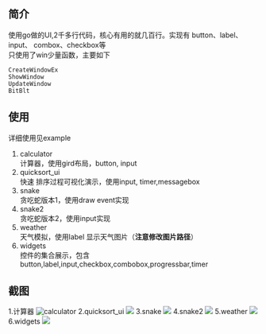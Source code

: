 ## 简介
使用go做的UI,2千多行代码，核心有用的就几百行。实现有 button、label、input、
combox、checkbox等<br>
只使用了win少量函数，主要如下<br>
```
CreateWindowEx  
ShowWindow
UpdateWindow
BitBlt
```

## 使用
详细使用见example
1. calculator 
   <br>计算器，使用gird布局，button, input
2. quicksort_ui<br>快速
    排序过程可视化演示，使用input, timer,messagebox
3. snake<br>
   贪吃蛇版本1，使用draw event实现
4. snake2<br>
   贪吃蛇版本2，使用input实现
5. weather<br>
   天气模拟，使用label 显示天气图片（<b>注意修改图片路径</b>）
6. widgets<br>
   控件的集合展示，包含button,label,input,checkbox,combobox,progressbar,timer
## 截图
1.计算器
![calculator](https://s3.bmp.ovh/imgs/2022/05/26/f18f26bd9646a083.png)
2.quicksort_ui
![](https://s3.bmp.ovh/imgs/2022/05/26/6ffccf39da63181f.png)
3.snake
![](https://s3.bmp.ovh/imgs/2022/05/26/a8fc62d8b5e1ccc7.png)
4.snake2
![](https://s3.bmp.ovh/imgs/2022/05/26/e61a556fe6e301bd.png)
5.weather
![](https://s3.bmp.ovh/imgs/2022/05/26/d9e323eb2d430d0f.png)
6.widgets
![](https://s3.bmp.ovh/imgs/2022/05/26/e0b24c8a49a171e1.png)